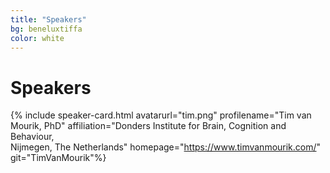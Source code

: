 ```yaml
---
title: "Speakers"
bg: beneluxtiffa
color: white
---
```


<a id="speakers"></a>

# Speakers

<a name="tim"></a>

{% include speaker-card.html avatarurl="tim.png" profilename="Tim van Mourik, PhD"  affiliation="Donders Institute for Brain, Cognition and Behaviour,<br> Nijmegen, The Netherlands" homepage="https://www.timvanmourik.com/" git="TimVanMourik"%}
